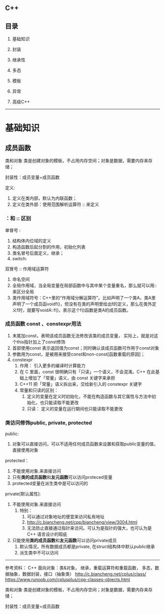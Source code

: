 ## C++

## 目录

1. 基础知识

2. 封装
3. 继承性
4. 多态
5. 模板
6. 异常
7. 高级C++

---

# 基础知识

## 成员函数

类和对象
类是创建对象的模板，不占用内存空间；对象是数据，需要内存来存储；

封装性：成员变量+成员函数

定义:

1. 定义在类内部，默认为内联函数；
2. 定义在类外部：使用范围解析运算符 :: 来定义

### ：和 :: 区别

单冒号 :

1. 结构体内位域的定义
2. 构造函数后起分割的作用，初始化列表
3. 类名冒号后面定义，继承；
4. switch:

双冒号 :: 作用域运算符

1. 命名空间
2. 全局作用域，当全局变量在局部函数中与其中某个变量重名，那么就可以用::来区分全局
3. 类作用域符号：C++里的“作用域分解运算符”。比如声明了一个类A，类A里声明了一个成员函voidf()，但没有在类的声明里给出f的定义，那么在类外定义f时，就要写voidA::f()，表示这个f()函数是类A的成员函数。

### 成员函数 const 、constexpr用法

1. 末尾加const，表明该成员函数无法修改该类的成员变量， 实际上，就是对这个this指针加上了const修饰
2. 首部使用const 表示返回值为const；同时确认该成员函数可作用于const对象
3. 参数用为const，是被用来接受const和non-const[函数重载的原因]；
4. constexpr
   1. 作用： 引入更多的编译时计算能力
   2. 在 C 里面，const 很明确只有「只读」一个语义，不会混淆。C++ 在此基础上增加了「常量」语义，由 const 关键字来承担
   3. C++11 把「常量」语义拆出来，交给新引入的 constexpr 关键字
   4. 常量和只读的区别：
      1. 定义的变量在定义时初始化，不能在构造函数与其它属性与方法中初始化，也只能读取不能更改
      2. 只读： 定义的变量在运行期间也只能读取不能更改

### 类访问修饰public, private, protected

public:

1. 对象可以直接访问，可以不适用任何成员函数来设置和获取public变量的值，直接使用对象

protected：

1. 不能使用对象.来直接访问
2. 只有**类的成员函数**和**友元函数**可以访问proteced变量
3. protected变量在派生类中是可以访问的

private[默认属性]:

1. 不能使用对象.来直接访问
   1. 特别：
      1. 可以通过对象地址的便宜来访问私有地址
      2. http://c.biancheng.net/cpp/biancheng/view/3004.html
      3. 无法防止直接通过指针来访问。可认为是指针的强大，也可认为是 C++ 语言设计的瑕疵
2. 只能使用**类的成员函数**和**友元函数**可以访问private成员
   1. 默认情况，所有数据成员都是private, 在struct结构体中默认public继承
   2. 派生类中不可以访问

---

参考资料：
C++ 面向对象：类&对象， 继承，重载运算符和重载函数， 多态，数据抽象，数据封装，接口（抽象类）
http://c.biancheng.net/cplus/class/
https://www.runoob.com/cplusplus/cpp-classes-objects.html

类和对象
类是创建对象的模板，不占用内存空间；对象是数据，需要内存来存储；

封装性：成员变量+成员函数
